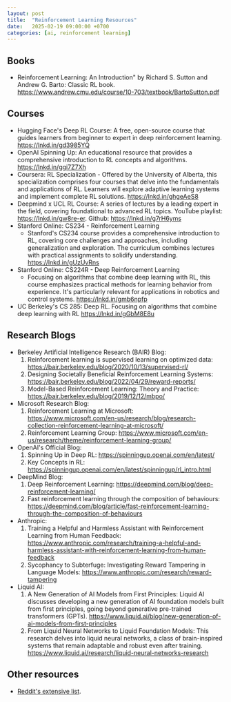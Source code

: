 ```yaml
---
layout: post
title:  "Reinforcement Learning Resources"
date:   2025-02-19 09:00:00 +0700
categories: [ai, reinforcement learning]
---
```

## Books
- Reinforcement Learning: An Introduction" by Richard S. Sutton and Andrew G. Barto: Classic RL book. https://www.andrew.cmu.edu/course/10-703/textbook/BartoSutton.pdf

## Courses
- Hugging Face's Deep RL Course: A free, open-source course that guides learners from beginner to expert in deep reinforcement learning. https://lnkd.in/gd3985YQ
- OpenAI Spinning Up: An educational resource that provides a comprehensive introduction to RL concepts and algorithms. https://lnkd.in/ggi7Z7Xh
- Coursera: RL Specialization - Offered by the University of Alberta, this specialization comprises four courses that delve into the fundamentals and applications of RL. Learners will explore adaptive learning systems and implement complete RL solutions. https://lnkd.in/ghgeAeS8
- Deepmind x UCL RL Course: A series of lectures by a leading expert in the field, covering foundational to advanced RL topics. YouTube playlist: https://lnkd.in/gw8re-er. Github: https://lnkd.in/g7rH6yms
- Stanford Online: CS234 - Reinforcement Learning
  - Stanford's CS234 course provides a comprehensive introduction to RL, covering core challenges and approaches, including generalization and exploration. The curriculum combines lectures with practical assignments to solidify understanding. https://lnkd.in/gUzUvRns
- Stanford Online: CS224R - Deep Reinforcement Learning
  - Focusing on algorithms that combine deep learning with RL, this course emphasizes practical methods for learning behavior from experience. It's particularly relevant for applications in robotics and control systems. https://lnkd.in/gmb6npfp
- UC Berkeley's CS 285: Deep RL. Focusing on algorithms that combine deep learning with RL
https://lnkd.in/gGbM8E8u

## Research Blogs
- Berkeley Artificial Intelligence Research (BAIR) Blog:
  1. Reinforcement learning is supervised learning on optimized data: https://bair.berkeley.edu/blog/2020/10/13/supervised-rl/
  2. Designing Societally Beneficial Reinforcement Learning Systems: https://bair.berkeley.edu/blog/2022/04/29/reward-reports/
  3. Model-Based Reinforcement Learning: Theory and Practice: https://bair.berkeley.edu/blog/2019/12/12/mbpo/
- Microsoft Research Blog:
  1. Reinforcement Learning at Microsoft: https://www.microsoft.com/en-us/research/blog/research-collection-reinforcement-learning-at-microsoft/
  2. Reinforcement Learning Group: https://www.microsoft.com/en-us/research/theme/reinforcement-learning-group/
- OpenAI's Official Blog:
  1. Spinning Up in Deep RL: https://spinningup.openai.com/en/latest/
  2. Key Concepts in RL: https://spinningup.openai.com/en/latest/spinningup/rl_intro.html
- DeepMind Blog:
  1. Deep Reinforcement Learning: https://deepmind.com/blog/deep-reinforcement-learning/
  2. Fast reinforcement learning through the composition of behaviours: https://deepmind.com/blog/article/fast-reinforcement-learning-through-the-composition-of-behaviours 
- Anthropic:
  1. Training a Helpful and Harmless Assistant with Reinforcement Learning from Human Feedback: https://www.anthropic.com/research/training-a-helpful-and-harmless-assistant-with-reinforcement-learning-from-human-feedback
  2. Sycophancy to Subterfuge: Investigating Reward Tampering in Language Models:
https://www.anthropic.com/research/reward-tampering
- Liquid AI:
  1. A New Generation of AI Models from First Principles: Liquid AI discusses developing a new generation of AI foundation models built from first principles, going beyond generative pre-trained transformers (GPTs). https://www.liquid.ai/blog/new-generation-of-ai-models-from-first-principles
  2. From Liquid Neural Networks to Liquid Foundation Models: This research delves into liquid neural networks, a class of brain-inspired systems that remain adaptable and robust even after training.
https://www.liquid.ai/research/liquid-neural-networks-research

## Other resources
- [Reddit's extensive list](https://www.reddit.com/r/reinforcementlearning/comments/zi7qae/best_reinforcement_learning_course/?rdt=58908).
